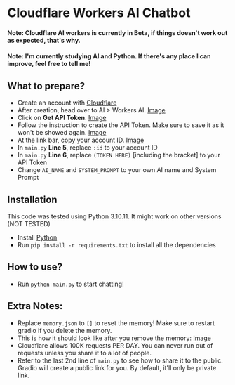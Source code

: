 # Cloudflare Workers AI Chatbot

#### Note: Cloudflare AI workers is currently in Beta, if things doesn't work out as expected, that's why.
#### Note: I'm currently studying AI and Python. If there's any place I can improve, feel free to tell me!

## What to prepare?
 - Create an account with [Cloudflare](https://dash.cloudflare.com/)
 - After creation, head over to AI > Workers AI. [Image](https://i.jhh.moe/3c79fc0d7e26.png)
 - Click on **Get API Token**. [Image](https://i.jhh.moe/470abe65d255.png)
 - Follow the instruction to create the API Token. Make sure to save it as it won't be showed again. [Image](https://i.jhh.moe/8e37b99eabd2.png)
 - At the link bar, copy your account ID. [Image](https://i.jhh.moe/b2653d4342d4.png)
 - In `main.py` __Line 5__, replace `:id` to your account ID
 - In `main.py` __Line 6__, replace `(TOKEN HERE)` [including the bracket] to your API Token
 - Change `AI_NAME` and `SYSTEM_PROMPT` to your own AI name and System Prompt

## Installation

This code was tested using Python 3.10.11. It might work on other versions (NOT TESTED)
 - Install [Python](https://www.python.org/downloads/)
 - Run `pip install -r requirements.txt` to install all the dependencies

## How to use?
 - Run `python main.py` to start chatting!

## Extra Notes:
 - Replace `memory.json` to `[]` to reset the memory! Make sure to restart gradio if you delete the memory.
 - This is how it should look like after you remove the memory: [Image](https://i.jhh.moe/67307ec8fde9.png)
 - Cloudflare allows 100K requests PER DAY. You can never run out of requests unless you share it to a lot of people.
 - Refer to the last 2nd line of `main.py` to see how to share it to the public. Gradio will create a public link for you. By default, it'll only be private link.
